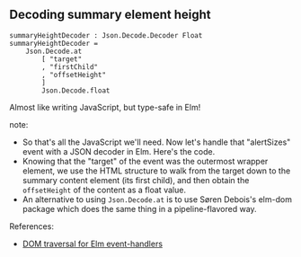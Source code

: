 ##  Decoding summary element height

<pre class="fragment"><code class="elm" data-trim data-noescape>summaryHeightDecoder : Json.Decode.Decoder Float
summaryHeightDecoder =
    Json.Decode.at
        [ "target"
        , "firstChild"
        , "offsetHeight"
        ]
        Json.Decode.float
</code></pre>

<div class="fragment">Almost like writing JavaScript, but type-safe in Elm!</div>

note:
* So that's all the JavaScript we'll need. Now let's handle that "alertSizes" event with a JSON decoder in Elm. Here's the code.
* Knowing that the "target" of the event was the outermost wrapper element, we use the HTML structure to walk from the target
down to the summary content element (its first child), and then obtain the `offsetHeight` of the content as a float value.
* An alternative to using `Json.Decode.at` is to use Søren Debois's elm-dom package which does the same thing
in a pipeline-flavored way.

References:
* [DOM traversal for Elm event-handlers](https://github.com/debois/elm-dom)
